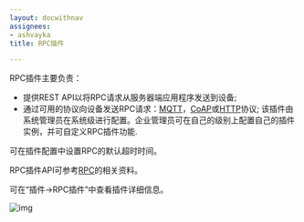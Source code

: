 ```yaml
---
layout: docwithnav
assignees:
- ashvayka
title: RPC插件

---
```


RPC插件主要负责：

- 提供REST API以将RPC请求从服务器端应用程序发送到设备;
- 通过可用的协议向设备发送RPC请求：[MQTT](/docs/reference/mqtt-api/#rpc-api)，[CoAP](/docs/reference/coap-api/#rpc-api)或[HTTP](/docs/reference/http-api/#rpc-api)协议;
该插件由系统管理员在系统级进行配置。企业管理员可在自己的级别上配置自己的插件实例，并可自定义RPC插件功能.


可在插件配置中设置RPC的默认超时时间。


RPC插件API可参考[RPC](/docs/user-guide/rpc/#server-side-rpc-api)的相关资料。

可在“插件->RPC插件”中查看插件详细信息。

![img](http://help.gzhaibaogd.com/images/plugin-rpc.png)
